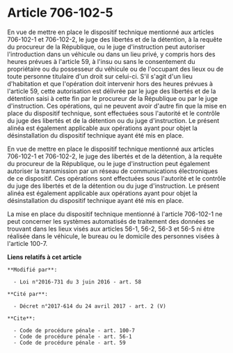 # Article 706-102-5

En vue de mettre en place le dispositif technique mentionné aux articles 706-102-1 et 706-102-2, le juge des libertés et de
la détention, à la requête du procureur de la République, ou le juge d'instruction peut autoriser l'introduction dans un
véhicule ou dans un lieu privé, y compris hors des heures prévues à l'article 59, à l'insu ou sans le consentement du
propriétaire ou du possesseur du véhicule ou de l'occupant des lieux ou de toute personne titulaire d'un droit sur celui-ci.
S'il s'agit d'un lieu d'habitation et que l'opération doit intervenir hors des heures prévues à l'article 59, cette
autorisation est délivrée par le juge des libertés et de la détention saisi à cette fin par le procureur de la République ou
par le juge d'instruction. Ces opérations, qui ne peuvent avoir d'autre fin que la mise en place du dispositif technique,
sont effectuées sous l'autorité et le contrôle du juge des libertés et de la détention ou du juge d'instruction. Le présent
alinéa est également applicable aux opérations ayant pour objet la désinstallation du dispositif technique ayant été mis en
place. 

En vue de mettre en place le dispositif technique mentionné aux articles 706-102-1 et 706-102-2, le juge des libertés et de
la détention, à la requête du procureur de la République, ou le juge d'instruction peut également autoriser la transmission
par un réseau de communications électroniques de ce dispositif. Ces opérations sont effectuées sous l'autorité et le contrôle
du juge des libertés et de la détention ou du juge d'instruction. Le présent alinéa est également applicable aux opérations
ayant pour objet la désinstallation du dispositif technique ayant été mis en place. 

La mise en place du dispositif technique mentionné à l'article 706-102-1 ne peut concerner les systèmes automatisés de
traitement des données se trouvant dans les lieux visés aux articles 56-1, 56-2, 56-3 et 56-5 ni être réalisée dans le
véhicule, le bureau ou le domicile des personnes visées à l'article 100-7.

**Liens relatifs à cet article**

	**Modifié par**:

	  - Loi n°2016-731 du 3 juin 2016 - art. 58

	**Cité par**:

	  - Décret n°2017-614 du 24 avril 2017 - art. 2 (V)

	**Cite**:

	  - Code de procédure pénale - art. 100-7
	  - Code de procédure pénale - art. 56-1
	  - Code de procédure pénale - art. 59
